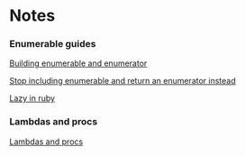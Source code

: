 # Notes

### Enumerable guides

[Building enumerable and enumerator](https://practicingruby.com/articles/building-enumerable-and-enumerator)

[Stop including enumerable and return an enumerator instead](http://blog.arkency.com/2014/01/ruby-to-enum-for-enumerator/)

[Lazy in ruby](http://patshaughnessy.net/2013/4/3/ruby-2-0-works-hard-so-you-can-be-lazy)


### Lambdas and procs

[Lambdas and procs](http://www.reactive.io/tips/2008/12/21/understanding-ruby-blocks-procs-and-lambdas/)

